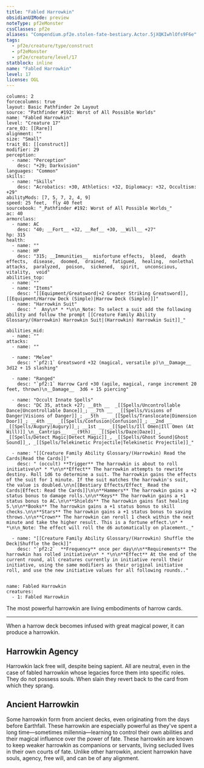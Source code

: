 ```yaml
---
title: "Fabled Harrowkin"
obsidianUIMode: preview
noteType: pf2eMonster
cssClasses: pf2e
aliases: "Compendium.pf2e.stolen-fate-bestiary.Actor.5jXQKIwhlOfs9F6e" 
tags:
  - pf2e/creature/type/construct
  - pf2eMonster
  - pf2e/creature/level/17
statblock: inline
name: "Fabled Harrowkin"
level: 17
license: OGL
---
```


```statblock
columns: 2
forcecolumns: true
layout: Basic Pathfinder 2e Layout
source: "Pathfinder #192: Worst of All Possible Worlds"
name: "Fabled Harrowkin"
level: "Creature 17"
rare_03: [[Rare]]
alignment: ""
size: "Small"
trait_01: [[construct]]
modifier: 29
perception:
  - name: "Perception"
    desc: "+29; Darkvision"
languages: "Common"
skills:
  - name: "Skills"
    desc: "Acrobatics: +30, Athletics: +32, Diplomacy: +32, Occultism: +29"
abilityMods: [7, 5, 7, 2, 4, 9]
speed: 25 feet,  fly 40 feet
sourcebook: "_Pathfinder #192: Worst of All Possible Worlds_"
ac: 40
armorclass:
  - name: AC
    desc: "40; __Fort__ +32, __Ref__ +30, __Will__ +27"
hp: 315
health:
  - name: ""
  - name: HP
    desc: "315; __Immunities__  misfortune effects,  bleed,  death effects,  disease,  doomed,  drained,  fatigued,  healing,  nonlethal attacks,  paralyzed,  poison,  sickened,  spirit,  unconscious,  vitality,  void"
abilities_top:
  - name: ""
  - name: "Items"
    desc: "[[Equipment/Greatsword|+2 Greater Striking Greatsword]], [[Equipment/Harrow Deck (Simple)|Harrow Deck (Simple)]]"
  - name: "Harrowkin Suit"
    desc: "  Any\n* * *\n\n_Note: To select a suit add the following ability and follow the prompt [[Creature Family Ability Glossary/(Harrowkin) Harrowkin Suit|(Harrowkin) Harrowkin Suit]]_"

abilities_mid:
  - name: ""
attacks:
  - name: ""

  - name: "Melee"
    desc: "`pf2:1` Greatsword +32 (magical, versatile p)\n__Damage__  3d12 + 15 slashing"

  - name: "Ranged"
    desc: "`pf2:1` Harrow Card +30 (agile, magical, range increment 20 feet, thrown)\n__Damage__  3d6 + 15 piercing"

  - name: "Occult Innate Spells"
    desc: "DC 35, attack +27; __8th __  _[[Spells/Uncontrollable Dance|Uncontrollable Dance]]_; __7th __  _[[Spells/Visions of Danger|Visions of Danger]]_; __5th __  _[[Spells/Translocate|Dimension Door]]_; __4th __  _[[Spells/Confusion|Confusion]]_; __2nd __  _[[Spells/Augury|Augury]]_; __1st __  _[[Spells/Ill Omen|Ill Omen (At Will)]]_\n__Cantrips__  __(9th)__ _[[Spells/Daze|Daze]]_, _[[Spells/Detect Magic|Detect Magic]]_, _[[Spells/Ghost Sound|Ghost Sound]]_, _[[Spells/Telekinetic Projectile|Telekinetic Projectile]]_"

  - name: "[[Creature Family Ability Glossary/(Harrowkin) Read the Cards|Read the Cards]]"
    desc: " (occult) **Trigger** The harrowkin is about to roll initiative\n* * *\n\n**Effect** The harrowkin attempts to rewrite destiny. Roll 1d6 to determine a suit. The harrowkin gains the effects of the suit for 1 minute. If the suit matches the harrowkin's suit, the value is doubled.\n\n[[Bestiary Effects/Effect_ Read the Cards|Effect: Read the Cards]]\n\n**Hammers** The harrowkin gains a +2 status bonus to damage rolls.\n\n**Keys** The harrowkin gains a +1 status bonus to AC.\n\n**Shields** The harrowkin gains fast healing 5.\n\n**Books** The harrowkin gains a +1 status bonus to skill checks.\n\n**Stars** The harrowkin gains a +1 status bonus to saving throws.\n\n**Crown** The harrowkin can reroll 1 check within the next minute and take the higher result. This is a fortune effect.\n* * *\n\n_Note: The effect will roll the d6 automatically on placement._"

  - name: "[[Creature Family Ability Glossary/(Harrowkin) Shuffle the Deck|Shuffle the Deck]]"
    desc: "`pf2:2`  **Frequency** once per day\n\n**Requirements** The harrowkin has rolled initiative\n* * *\n\n**Effect** At the end of the current round, all creatures currently in initiative reroll their initiative, using the same modifiers as their original initiative roll, and use the new initiative values for all following rounds.."
 
```

```encounter-table
name: Fabled Harrowkin
creatures:
  - 1: Fabled Harrowkin
```



The most powerful harrowkin are living embodiments of harrow cards.

* * *

When a harrow deck becomes infused with great magical power, it can produce a harrowkin.

## Harrowkin Agency

Harrowkin lack free will, despite being sapient. All are neutral, even in the case of fabled harrowkin whose legacies force them into specific roles. They do not possess souls. When slain they revert back to the card from which they sprang.

## Ancient Harrowkin

Some harrowkin form from ancient decks, even originating from the days before Earthfall. These harrowkin are especially powerful as they've spent a long time—sometimes millennia—learning to control their own abilities and their magical influence over the power of fate. These harrowkin are known to keep weaker harrowkin as companions or servants, living secluded lives in their own courts of fate. Unlike other harrowkin, ancient harrowkin have souls, agency, free will, and can be of any alignment.
